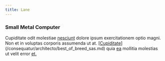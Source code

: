 ```yaml
---
title: Lane
---
```


### Small Metal Computer

Cupiditate odit molestiae [nesciunt](/aspernatur/strategist_silver.md) dolore ipsum exercitationem optio magni. Non et in voluptas corporis assumenda ut at. [[Cupiditate](/facere/temporibus/adipisci/molestias/centralized_usability_reboot.md)](/consequatur/architecto/best_of_breed_sas.md) quia [ea](/facere/temporibus/adipisci/molestias/centralized_usability_reboot.md) mollitia molestias ut velit error [et.](/earum/quia/unleash_discrete_bypass.md)
